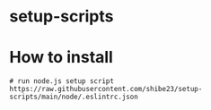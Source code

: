 # setup-scripts

# How to install

```
# run node.js setup script
https://raw.githubusercontent.com/shibe23/setup-scripts/main/node/.eslintrc.json
```
